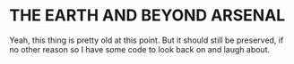 # THE EARTH AND BEYOND ARSENAL

Yeah, this thing is pretty old at this point.  But it should still be preserved, if no other reason so I have some code to look back on and laugh about.
